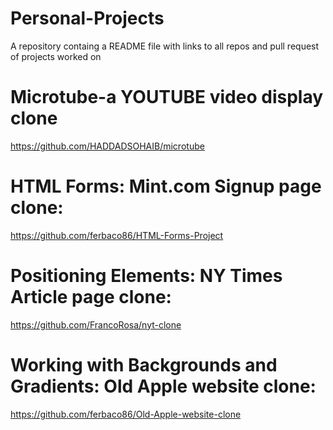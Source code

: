 # Personal-Projects
A repository containg a README file with links to all repos and pull request of projects worked on



# Microtube-a YOUTUBE video display clone
https://github.com/HADDADSOHAIB/microtube

# HTML Forms: Mint.com Signup page clone: 
https://github.com/ferbaco86/HTML-Forms-Project

# Positioning Elements: NY Times Article page clone:
https://github.com/FrancoRosa/nyt-clone

# Working with Backgrounds and Gradients: Old Apple website clone:
https://github.com/ferbaco86/Old-Apple-website-clone

